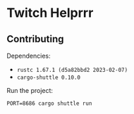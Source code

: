 # Twitch Helprrr

## Contributing

Dependencies:

- `rustc 1.67.1 (d5a82bbd2 2023-02-07)`
- `cargo-shuttle 0.10.0`

Run the project:

    PORT=8686 cargo shuttle run
